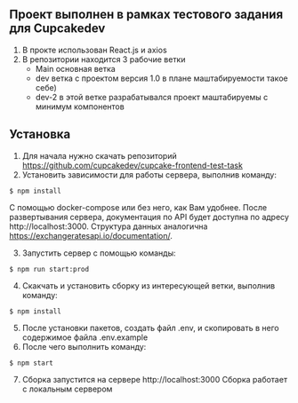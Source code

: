## Проект выполнен в рамках тестового задания для  Cupcakedev

1. В прокте использован React.js и axios
2. В репозитории находится 3 рабочие ветки
    - Main основная ветка
    - dev ветка с проектом версия 1.0 в плане маштабируемости такое себе)
    - dev-2 в этой ветке разрабатывался проект маштабируемы с минимум компонентов


## Установка
1. Для начала нужно скачать репозиторий https://github.com/cupcakedev/cupcake-frontend-test-task 
2. Установить зависимости для работы сервера, выполнив команду:
```npm
$ npm install
```
С помощью docker-compose или без него, как Вам удобнее. После развертывания сервера, документация по API будет доступна по адресу http://localhost:3000.
Структура данных аналогична https://exchangeratesapi.io/documentation/.

3. Запустить сервер с помощью команды:
```npm
$ npm run start:prod
```
4. Скакчать и установить сборку из интересующей ветки, выполнив команду:
```npm
$ npm install
```
5. После установки пакетов, создать файл .env, и скопировать в него содержимое файла .env.example
6. После чего выполнить команду:
```npm
$ npm start
```
7. Сборка запустится на сервере http://localhost:3000
Сборка работает с локальным сервером
